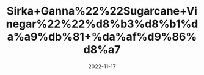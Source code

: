 ---
title: 'Sirka+Ganna%22%22Sugarcane+Vinegar%22%22%d8%b3%d8%b1%da%a9%db%81+%da%af%d9%86%d8%a7'
date: '2022-11-17' 
metatag: '' 
inventory: '0' 
draft: false 
# meta description 
shortDescripton: '%d8%ac%d9%84%d8%af+%d9%b9%d9%88%d9%86%d8%b1+%da%a9%d8%a7+%da%a9%d8%a7%d9%85+%da%a9%d8%b1%d8%aa%d8%a7+%db%81%db%92++%d8%a8%d9%84%da%88+%d9%be%d8%b1%db%8c%d8%b4%d8%b1+%da%a9%d9%88+%da%a9%d9%85+%da%a9%d8%b1%d8%aa%d8%a7+%db%81%db%92++%da%86%da%be%d8%a7%d8%a6%db%8c%d8%a7%da%ba+%d8%af%d9%88%d8%b1+%da%a9%d8%b1%d8%aa%d8%a7+%db%81%db%92+%d8%a7%d8%b3+%da%a9%d8%a7+%d8%a7%d8%b3%d8%aa%d8%b9%d9%85%d8%a7%d9%84+%da%a9%db%8c%d9%84+%d9%85%db%81%d8%a7%d8%b3%d9%88%da%ba+%da%a9%db%8c%d9%84%db%92+%d9%85%d9%81%db%8c%d8%af+%db%81%db%92++%d8%a8%d8%a7%d9%84%d9%88%da%ba+%da%a9%d9%88+%d9%86%d8%b1%d9%85+%d9%88+%d9%85%d9%84%d8%a7%d9%85+%da%a9%d8%b1%d8%aa%d8%a7+%db%81%db%92++'
description: 'Sirka%22vinegar'
longdescription: ''
tags: ''
brand: ''
subCategory: ''
unit: '800 ml-Pk'
sellCount: '0'
featured: True
# product Price
price: '250.0'
# Product Short Description
shortDescription: '%d8%ac%d9%84%d8%af+%d9%b9%d9%88%d9%86%d8%b1+%da%a9%d8%a7+%da%a9%d8%a7%d9%85+%da%a9%d8%b1%d8%aa%d8%a7+%db%81%db%92++%d8%a8%d9%84%da%88+%d9%be%d8%b1%db%8c%d8%b4%d8%b1+%da%a9%d9%88+%da%a9%d9%85+%da%a9%d8%b1%d8%aa%d8%a7+%db%81%db%92++%da%86%da%be%d8%a7%d8%a6%db%8c%d8%a7%da%ba+%d8%af%d9%88%d8%b1+%da%a9%d8%b1%d8%aa%d8%a7+%db%81%db%92+%d8%a7%d8%b3+%da%a9%d8%a7+%d8%a7%d8%b3%d8%aa%d8%b9%d9%85%d8%a7%d9%84+%da%a9%db%8c%d9%84+%d9%85%db%81%d8%a7%d8%b3%d9%88%da%ba+%da%a9%db%8c%d9%84%db%92+%d9%85%d9%81%db%8c%d8%af+%db%81%db%92++%d8%a8%d8%a7%d9%84%d9%88%da%ba+%da%a9%d9%88+%d9%86%d8%b1%d9%85+%d9%88+%d9%85%d9%84%d8%a7%d9%85+%da%a9%d8%b1%d8%aa%d8%a7+%db%81%db%92++'
productID: '473B0A3F-BF4E-ED11-996A-005056B3A416'
type: 'products'
category: 'Sirka%22vinegar' 
thumnailproduct: 'https://eraconnect.blob.core.windows.net/product-images/aminsaddiquidawakhana/29cb7124-8026-4cc6-a230-9aaee39de93f.webp' 
images:
  - image: 'https://eraconnect.blob.core.windows.net/product-images/aminsaddiquidawakhana/29cb7124-8026-4cc6-a230-9aaee39de93f.webp'  
Variants:
---